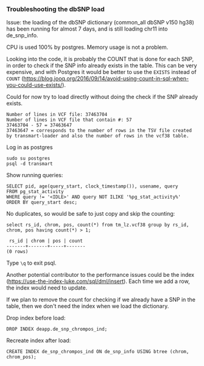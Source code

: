 ### Troubleshooting the dbSNP load

Issue: the loading of the dbSNP dictionary (common_all dbSNP v150 hg38) has been running for almost 7 days, and is still loading chr11 into de_snp_info.

CPU is used 100% by postgres. Memory usage is not a problem. 

Looking into the code, it is probably the COUNT that is done for each SNP, in order to check if the SNP info already exists in the table. 
This can be very expensive, and with Postgres it would be better to use the `EXISTS` instead of `COUNT` (https://blog.jooq.org/2016/09/14/avoid-using-count-in-sql-when-you-could-use-exists/).

Could for now try to load directly without doing the check if the SNP already exists. 

```
Number of lines in VCF file: 37463704
Number of lines in VCF file that contain #: 57
37463704 - 57 = 37463647
37463647 = corresponds to the number of rows in the TSV file created by transmart-loader and also the number of rows in the vcf38 table.  
```

Log in as postgres

```
sudo su postgres
psql -d transmart
```

Show running queries:

```
SELECT pid, age(query_start, clock_timestamp()), usename, query 
FROM pg_stat_activity 
WHERE query != '<IDLE>' AND query NOT ILIKE '%pg_stat_activity%' 
ORDER BY query_start desc;
```

No duplicates, so would be safe to just copy and skip the counting:

```
select rs_id, chrom, pos, count(*) from tm_lz.vcf38 group by rs_id, chrom, pos having count(*) > 1;

 rs_id | chrom | pos | count
-------+-------+-----+-------
(0 rows)

```

Type `\q` to exit psql.

Another potential contributor to the performance issues could be the index (https://use-the-index-luke.com/sql/dml/insert). Each time we add a row, the index would need to update. 

If we plan to remove the count for checking if we already have a SNP in the table, then we don't need the index when we load the dictionary. 

Drop index before load:

```
DROP INDEX deapp.de_snp_chrompos_ind;
```

Recreate index after load:

```
CREATE INDEX de_snp_chrompos_ind ON de_snp_info USING btree (chrom, chrom_pos);
```
